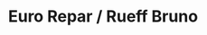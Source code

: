 ---
title: "Euro Repar / Rueff Bruno"
url: /chateauponsac/euro-repar-rueff-bruno/
shop: réparation de voitures
---